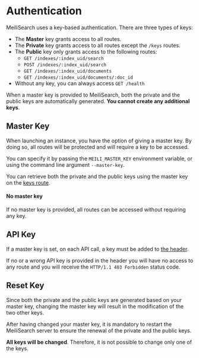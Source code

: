 # Authentication

MeiliSearch uses a key-based authentication. There are three types of keys:

- The **Master** key grants access to all routes.
- The **Private** key grants access to all routes except the `/keys` routes.
- The **Public** key only grants access to the following routes:
  - `GET /indexes/:index_uid/search`
  - `POST /indexes/:index_uid/search`
  - `GET /indexes/:index_uid/documents`
  - `GET /indexes/:index_uid/documents/:doc_id`
- Without any key, you can always access `GET /health`

When a master key is provided to MeiliSearch, both the private and the public keys are automatically generated. **You cannot create any additional keys**.

## Master Key

When launching an instance, you have the option of giving a master key. By doing so, all routes will be protected and will require a key to be accessed.

You can specify it by passing the `MEILI_MASTER_KEY` environment variable, or using the command line argument `--master-key`.

You can retrieve both the private and the public keys using the master key on the [keys route](/reference/api/keys.md).

#### No master key

If no master key is provided, all routes can be accessed without requiring any key.

## API Key

If a master key is set, on each API call, a key must be added to [the header](/reference/api/README.md#authentication).

If no or a wrong API key is provided in the header you will have no access to any route and you will receive the
`HTTP/1.1 403 Forbidden` status code.

## Reset Key

Since both the private and the public keys are generated based on your master key, changing the master key will result in the modification of the two other keys.

After having changed your master key, it is mandatory to restart the MeiliSearch server to ensure the renewal of the private and the public keys.

**All keys will be changed**. Therefore, it is not possible to change only one of the keys.
